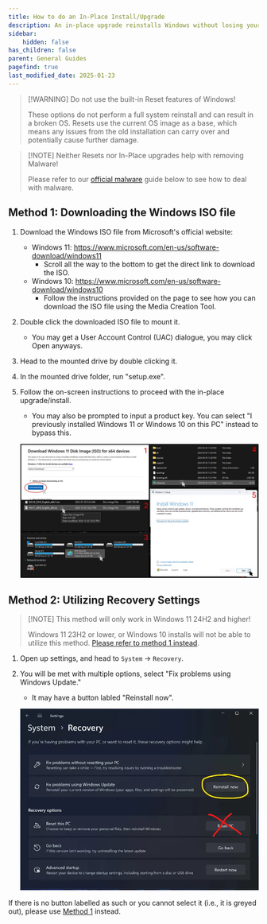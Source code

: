 ```yaml
---
title: How to do an In-Place Install/Upgrade
description: An in-place upgrade reinstalls Windows without losing your files, settings, or apps. It fixes system issues by refreshing core OS files and is preferred over a Reset for the same outcome.
sidebar:
    hidden: false
has_children: false
parent: General Guides
pagefind: true
last_modified_date: 2025-01-23
---
```

> [!WARNING] Do not use the built-in Reset features of Windows!
>
> These options do not perform a full system reinstall and can result in a broken OS. Resets use the current OS image as a base, which means any issues from the old installation can carry over and potentially cause further damage.

> [!NOTE] Neither Resets nor In-Place upgrades help with removing Malware!
>
> Please refer to our [official malware](/safety-security/malware-guide) guide below to see how to deal with malware.

## Method 1: Downloading the Windows ISO file
1. Download the Windows ISO file from Microsoft's official website:
    - Windows 11: https://www.microsoft.com/en-us/software-download/windows11
        - Scroll all the way to the bottom to get the direct link to download the ISO.
    - Windows 10: https://www.microsoft.com/en-us/software-download/windows10
        - Follow the instructions provided on the page to see how you can download the ISO file using the Media Creation Tool.
2. Double click the downloaded ISO file to mount it.
    - You may get a User Account Control (UAC) dialogue, you may click Open anyways.
3. Head to the mounted drive by double clicking it.
4. In the mounted drive folder, run "setup.exe".
5. Follow the on-screen instructions to proceed with the in-place upgrade/install.
    - You may also be prompted to input a product key. You can select "I previously installed Windows 11 or Windows 10 on this PC" instead to bypass this.

    ![method-1-steps.jpg](../../../assets/in-place-upgrade/method-1-steps.jpg)

## Method 2: Utilizing Recovery Settings

> [!NOTE] This method will only work in Windows 11 24H2 and higher!
>
> Windows 11 23H2 or lower, or Windows 10 installs will not be able to utilize this method. [Please refer to method 1 instead](#method-1-downloading-the-windows-iso-file).

1. Open up settings, and head to `System` -> `Recovery`.
2. You will be met with multiple options, select "Fix problems using Windows Update."
    - It may have a button labled "Reinstall now".

    ![method-2-steps.png](../../../assets/in-place-upgrade/method-2-steps.png)

If there is no button labelled as such or you cannot select it (i.e., it is greyed out), please use [Method 1](#method-1-downloading-the-windows-iso-file) instead.